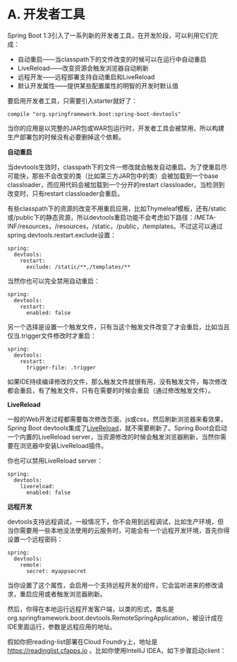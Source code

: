 # A. 开发者工具

Spring Boot 1.3引入了一系列新的开发者工具，在开发阶段，可以利用它们完成：

* 自动重启——当classpath下的文件改变的时候可以在运行中自动重启
* LiveReload——改变资源会触发浏览器自动刷新
* 远程开发——远程部署支持自动重启和LiveReload
* 默认开发属性——提供某些配置属性的明智的开发时默认值

要启用开发者工具，只需要引入starter就好了：

```
compile "org.springframework.boot:spring-boot-devtools"
```

当你的应用是以完整的JAR包或WAR包运行时，开发者工具会被禁用，所以构建生产部署包的时候没有必要删掉这个依赖。

**自动重启**

当devtools生效时，classpath下的文件一修改就会触发自动重启。为了使重启尽可能快，那些不会改变的类（比如第三方JAR包中的类）会被加载到一个base classloader，而应用代码会被加载到一个分开的restart classloader。当检测到改变时，只有restart classloader会重启。

有些classpath下的资源的改变不用重启应用，比如Thymeleaf模板，还有/static或/public下的静态资源，所以devtools重启功能不会考虑如下路径：/META-INF/resources，/resources，/static，/public，/templates。不过这可以通过spring.devtools.restart.exclude设置：

```
spring:
  devtools:
    restart:
      exclude: /static/**,/templates/**
```

当然你也可以完全禁用自动重启：

```
spring:
  devtools:
    restart:
      enabled: false
```

另一个选择是设置一个触发文件，只有当这个触发文件改变了才会重启，比如当且仅当.trigger文件修改时才重启：

```
spring:
  devtools:
    restart:
      trigger-file: .trigger
```

如果IDE持续编译修改的文件，那么触发文件就很有用，没有触发文件，每次修改都会重启，有了触发文件，只有在需要的时候会重启（通过修改触发文件）。

**LiveReload**

一般的Web开发过程都需要每次修改页面、js或css，然后刷新浏览器来看效果，Spring Boot devtools集成了[LiveReload](http://livereload.com)，就不需要刷新了。Spring Boot会启动一个内置的LiveReload server，当资源修改的时候会触发浏览器刷新，当然你需要在浏览器中安装LiveReload插件。

你也可以禁用LiveReload server：

```
spring:
  devtools:
    livereload:
      enabled: false
```

**远程开发**

devtools支持远程调试，一般情况下，你不会用到远程调试，比如生产环境，但当你需要用一些本地没法使用的云服务时，可能会有一个远程开发环境，首先你得设置一个远程密码：

```
spring:
  devtools:
    remote:
      secret: myappsecret
```

当你设置了这个属性，会启用一个支持远程开发的组件，它会监听进来的修改请求，重启应用或者触发浏览器刷新。

然后，你得在本地运行远程开发客户端，以类的形式，类名是org.springframework.boot.devtools.RemoteSpringApplication，被设计成在IDE里面运行，参数是远程应用的地址。

假如你把reading-list部署在Cloud Foundry上，地址是 https://readinglist.cfapps.io 。比如你使用IntelliJ IDEA，如下步骤启动client：

